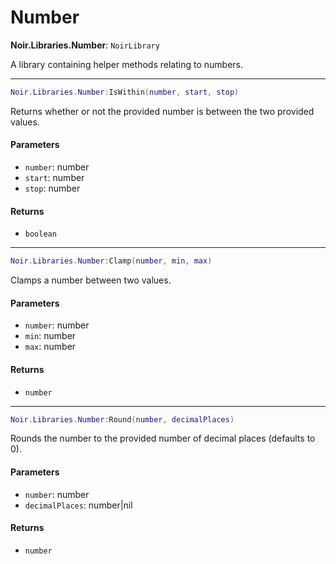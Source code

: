 # Number

**Noir.Libraries.Number**: `NoirLibrary`

A library containing helper methods relating to numbers.

***

```lua
Noir.Libraries.Number:IsWithin(number, start, stop)
```

Returns whether or not the provided number is between the two provided values.

#### Parameters

* `number`: number
* `start`: number
* `stop`: number

#### Returns

* `boolean`

***

```lua
Noir.Libraries.Number:Clamp(number, min, max)
```

Clamps a number between two values.

#### Parameters

* `number`: number
* `min`: number
* `max`: number

#### Returns

* `number`

***

```lua
Noir.Libraries.Number:Round(number, decimalPlaces)
```

Rounds the number to the provided number of decimal places (defaults to 0).

#### Parameters

* `number`: number
* `decimalPlaces`: number|nil

#### Returns

* `number`
